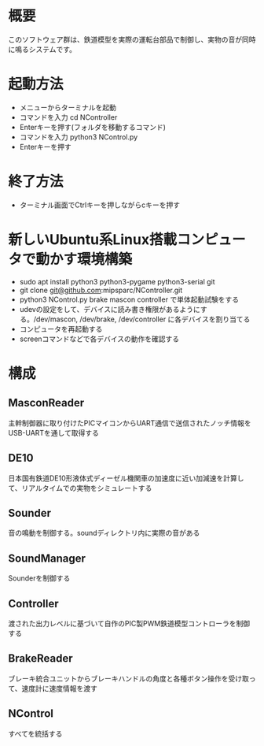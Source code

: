 # 概要
このソフトウェア群は、鉄道模型を実際の運転台部品で制御し、実物の音が同時に鳴るシステムです。

# 起動方法
- メニューからターミナルを起動
- コマンドを入力 cd NController
- Enterキーを押す(フォルダを移動するコマンド)
- コマンドを入力 python3 NControl.py
- Enterキーを押す

# 終了方法
- ターミナル画面でCtrlキーを押しながらcキーを押す

# 新しいUbuntu系Linux搭載コンピュータで動かす環境構築
- sudo apt install python3 python3-pygame python3-serial git
- git clone git@github.com:mipsparc/NController.git
- python3 NControl.py brake mascon controller で単体起動試験をする
- udevの設定をして、デバイスに読み書き権限があるようにする。/dev/mascon, /dev/brake, /dev/controller に各デバイスを割り当てる
- コンピュータを再起動する
- screenコマンドなどで各デバイスの動作を確認する

# 構成
## MasconReader
主幹制御器に取り付けたPICマイコンからUART通信で送信されたノッチ情報をUSB-UARTを通して取得する

## DE10
日本国有鉄道DE10形液体式ディーゼル機関車の加速度に近い加減速を計算して、リアルタイムでの実物をシミュレートする

## Sounder
音の鳴動を制御する。soundディレクトリ内に実際の音がある

## SoundManager
Sounderを制御する

## Controller
渡された出力レベルに基づいて自作のPIC製PWM鉄道模型コントローラを制御する

## BrakeReader
ブレーキ統合ユニットからブレーキハンドルの角度と各種ボタン操作を受け取って、速度計に速度情報を渡す

## NControl
すべてを統括する
